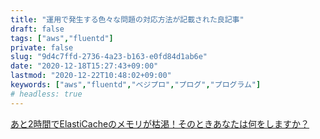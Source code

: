 ```yaml
---
title: "運用で発生する色々な問題の対応方法が記載された良記事"
draft: false
tags: ["aws","fluentd"]
private: false
slug: "9d4c7ffd-2736-4a23-b163-e0fd84d1ab6e"
date: "2020-12-18T15:27:43+09:00"
lastmod: "2020-12-22T10:48:02+09:00"
keywords: ["aws","fluentd","ベジプロ","プログ","プログラム"]
# headless: true
---
```



[あと2時間でElastiCacheのメモリが枯渇！そのときあなたは何をしますか？](https://zenn.dev/e_koma/articles/20201218-adventcalendar-1a8e2ea4)
